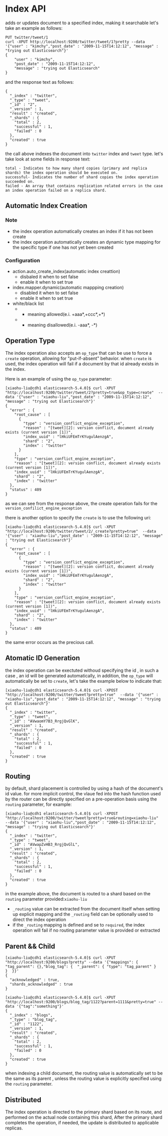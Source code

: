 # Index API
adds or updates document to a specified index, making it searchable
let's take an example as follows:
```
PUT twitter/tweet/1
curl -XPUT http://localhost:9200/twitter/tweet/1?pretty --data '{"user" : "kimchy","post_date" : "2009-11-15T14:12:12", "message" : "trying out Elasticsearch"}'
{
    "user" : "kimchy",
    "post_date" : "2009-11-15T14:12:12",
    "message" : "trying out Elasticsearch"
}
```
and the response text as follows:
```
{
  "_index" : "twitter",
  "_type" : "tweet",
  "_id" : "2",
  "_version" : 1,
  "result" : "created",
  "_shards" : {
    "total" : 2,
    "successful" : 1,
    "failed" : 0
  },
  "created" : true
}
```

the call above indexes the document into `twitter` index and `tweet` type.
let's take look at some fields in response text:
```
total - Indicates to how many shard copies (primary and replica shards) the index operation should be executed on.
successful- Indicates the number of shard copies the index operation succeeded on.
failed - An array that contains replication related errors in the case an index operation failed on a replica shard.
```

## Automatic Index Creation
### Note
* the index operation automatically creates an index if it has not been create
* the index operation automatically creates an dynamic type mapping for the specific type if one has not yet been created
### Configuration
* action.auto_create_index(automatic index creattion)
     * disbaled it when to set  false
     * enable it when to set true
* index.mapper.dynamic(automatic mappping creation)
     * disabled it when to set false
     * enable it when to set true
* white/black list
     * + meaning allowed(e.i. +aaa*,+ccc*,+*)
     * - meaning disallowed(e.i. -aaa*, -*)
     
     
## Operation Type
The index operation also accepts an `op_type` that can be use to force a `create` operation, allowing for "put-if-absent" behavior.
when `create` is used, the index operation will fail if a document by that id already exists in the index.

Here is an example of using the `op_type` parameter:
```
[xiaohu-liu@cdh1 elasticsearch-5.4.0]$ curl -XPUT "http://localhost:9200/twitter/tweet/2?pretty=true&op_type=create"  --data '{"user" : "xiaohu-liu","post_date" : "2009-11-15T14:12:12", "message" : "trying out Elasticsearch"}'
{
  "error" : {
    "root_cause" : [
      {
        "type" : "version_conflict_engine_exception",
        "reason" : "[tweet][2]: version conflict, document already exists (current version [1])",
        "index_uuid" : "lHkiUFEmTrKYugulAenzgA",
        "shard" : "2",
        "index" : "twitter"
      }
    ],
    "type" : "version_conflict_engine_exception",
    "reason" : "[tweet][2]: version conflict, document already exists (current version [1])",
    "index_uuid" : "lHkiUFEmTrKYugulAenzgA",
    "shard" : "2",
    "index" : "twitter"
  },
  "status" : 409
}
```
as we can see from the response above, the create operation fails for the `version_confilict_engine_exception`

there is another option to specify the `create` is to use the following uri:
```
[xiaohu-liu@cdh1 elasticsearch-5.4.0]$ curl -XPUT "http://localhost:9200/twitter/tweet/2/_create?pretty=true"  --data '{"user" : "xiaohu-liu","post_date" : "2009-11-15T14:12:12", "message" : "trying out Elasticsearch"}'
{
  "error" : {
    "root_cause" : [
      {
        "type" : "version_conflict_engine_exception",
        "reason" : "[tweet][2]: version conflict, document already exists (current version [1])",
        "index_uuid" : "lHkiUFEmTrKYugulAenzgA",
        "shard" : "2",
        "index" : "twitter"
      }
    ],
    "type" : "version_conflict_engine_exception",
    "reason" : "[tweet][2]: version conflict, document already exists (current version [1])",
    "index_uuid" : "lHkiUFEmTrKYugulAenzgA",
    "shard" : "2",
    "index" : "twitter"
  },
  "status" : 409
}
```
the same error occurs as the precious call.

## Atomatic ID Generation
the index operation can be exectuted withoud specifying the id , in such a case , an id will be generated automatically, in addition, the `op_type` will automatically be set to `create`, let's take the example below to indicate that:
```
[xiaohu-liu@cdh1 elasticsearch-5.4.0]$ curl -XPOST "http://localhost:9200/twitter/tweet?pretty=true"  --data '{"user" : "xiaohu-liu","post_date" : "2009-11-15T14:12:12", "message" : "trying out Elasticsearch"}'
{
  "_index" : "twitter",
  "_type" : "tweet",
  "_id" : "AVwaomY7B3_RrgjQvGlK",
  "_version" : 1,
  "result" : "created",
  "_shards" : {
    "total" : 2,
    "successful" : 1,
    "failed" : 0
  },
  "created" : true
}
```

## Routing
by default, shard placement is controlled by using a hash of the document's id value. for more implicit control, the vlaue fed into the hash function used by the router can be directly specified on a pre-operation basis using the `routing` parameter, for example:
```
[xiaohu-liu@cdh1 elasticsearch-5.4.0]$ curl -XPOST "http://localhost:9200/twitter/tweet?pretty=true&routing=xiaohu-liu"  --data '{"user" : "xiaohu-liu","post_date" : "2009-11-15T14:12:12", "message" : "trying out Elasticsearch"}'
{
  "_index" : "twitter",
  "_type" : "tweet",
  "_id" : "AVwapZvHB3_RrgjQvGlL",
  "_version" : 1,
  "result" : "created",
  "_shards" : {
    "total" : 2,
    "successful" : 1,
    "failed" : 0
  },
  "created" : true
}
```
 in the example above, the document is routed to a shard based on the `routing` parameter provided:`xiaohu-liu`
 * `_routing` value can be extracted from the document itself when setting up explicit mapping and the `_routing` field can be optionally used to direct the index operation
 * if the `_routing` mapping is defined and se to `required`, the index operation will fail if no routing parameter value is provided or extracted
 
## Parent && Child
```
[xiaohu-liu@cdh1 elasticsearch-5.4.0]$ curl -XPUT "http://localhost:9200/blogs?pretty" --data '{"mappings": { "tag_parent": {},"blog_tag": {  "_parent": { "type": "tag_parent" }   }  }}'
{
  "acknowledged" : true,
  "shards_acknowledged" : true
}
```
```
[xiaohu-liu@cdh1 elasticsearch-5.4.0]$ curl -XPUT "http://localhost:9200/blogs/blog_tag/1122?parent=1111&pretty=true" --data '{"tag":"something"}'
{
  "_index" : "blogs",
  "_type" : "blog_tag",
  "_id" : "1122",
  "_version" : 1,
  "result" : "created",
  "_shards" : {
    "total" : 2,
    "successful" : 1,
    "failed" : 0
  },
  "created" : true
}
```
when indexing a child document, the routing value is automatically set to be the same as its parent , unless the routing value is explicitly specified using the `routing` parameter.


## Distributed
The index operation is directed to the primary shard based on its route, and performed on the actual node containing this shard, After the primary shard completes the operation, if needed, the update is distributed to applicable replicas.




     
